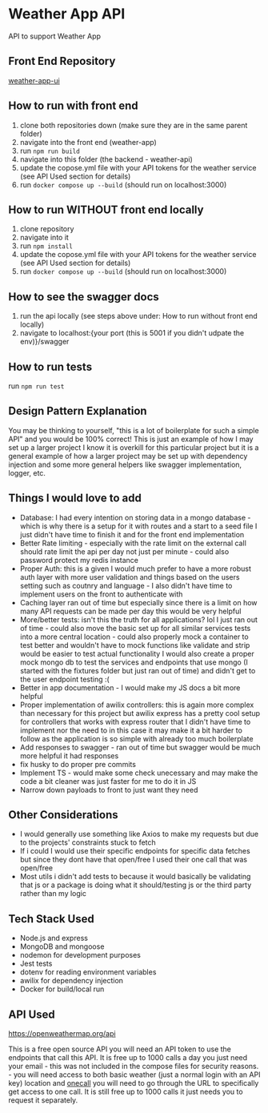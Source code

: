 # Weather App API

API to support Weather App

## Front End Repository

[weather-app-ui](https://github.com/epicpants64/weather-app-ui)

## How to run with front end

1. clone both repositories down (make sure they are in the same parent folder)
1. navigate into the front end (weather-app)
1. run `npm run build`
1. navigate into this folder (the backend - weather-api)
1. update the copose.yml file with your API tokens for the weather service (see API Used section for details)
1. run `docker compose up --build` (should run on localhost:3000)

## How to run WITHOUT front end locally

1. clone repository
1. navigate into it
1. run `npm install`
1. update the copose.yml file with your API tokens for the weather service (see API Used section for details)
1. run `docker compose up --build` (should run on localhost:3000)

## How to see the swagger docs

1. run the api locally (see steps above under: How to run without front end locally)
2. navigate to localhost:{your port (this is 5001 if you didn't udpate the env)}/swagger

## How to run tests

run `npm run test`

## Design Pattern Explanation

You may be thinking to yourself, "this is a lot of boilerplate for such a simple API" and you would be 100% correct! This is just an example of how I may set up a larger project I know it is overkill for this particular project but it is a general example of how a larger project may be set up with dependency injection and some more general helpers like swagger implementation, logger, etc.

## Things I would love to add

- Database: I had every intention on storing data in a mongo database - which is why there is a setup for it with routes and a start to a seed file I just didn't have time to finish it and for the front end implementation
- Better Rate limiting - especially with the rate limit on the external call should rate limit the api per day not just per minute - could also password protect my redis instance
- Proper Auth: this is a given I would much prefer to have a more robust auth layer with more user validation and things based on the users setting such as coutnry and language - I also didn't have time to implement users on the front to authenticate with
- Caching layer ran out of time but especially since there is a limit on how many API requests can be made per day this would be very helpful
- More/better tests: isn't this the truth for all applications? lol I just ran out of time - could also move the basic set up for all similar services tests into a more central location - could also properly mock a container to test better and wouldn't have to mock functions like validate and strip would be easier to test actual functionality I would also create a proper mock mongo db to test the services and endpoints that use mongo (I started with the fixtures folder but just ran out of time) and didn't get to the user endpoint testing :(
- Better in app documentation - I would make my JS docs a bit more helpful
- Proper implementation of awilix controllers: this is again more complex than necessary for this project but awilix express has a pretty cool setup for controllers that works with express router that I didn't have time to implement nor the need to in this case it may make it a bit harder to follow as the application is so simple with already too much boilerplate
- Add responses to swagger - ran out of time but swagger would be much more helpful it had responses
- fix husky to do proper pre commits
- Implement TS - would make some check unecessary and may make the code a bit cleaner was just faster for me to do it in JS
- Narrow down payloads to front to just want they need

## Other Considerations

- I would generally use something like Axios to make my requests but due to the projects' constraints stuck to fetch
- If i could I would use their specific endpoints for specific data fetches but since they dont have that open/free I used their one call that was open/free
- Most utils i didn't add tests to because it would basically be validating that js or a package is doing what it should/testing js or the third party rather than my logic

## Tech Stack Used

- Node.js and express
- MongoDB and mongoose
- nodemon for development purposes
- Jest tests
- dotenv for reading environment variables
- awilix for dependency injection
- Docker for build/local run

## API Used

https://openweathermap.org/api

This is a free open source API you will need an API token to use the endpoints that call this API. It is free up to 1000 calls a day you just need your email - this was not included in the compose files for security reasons. - you will need access to both basic weather (just a normal login with an API key) location and [onecall](https://openweathermap.org/price#weather) you will need to go through the URL to specifically get access to one call. It is still free up to 1000 calls it just needs you to request it separately.
